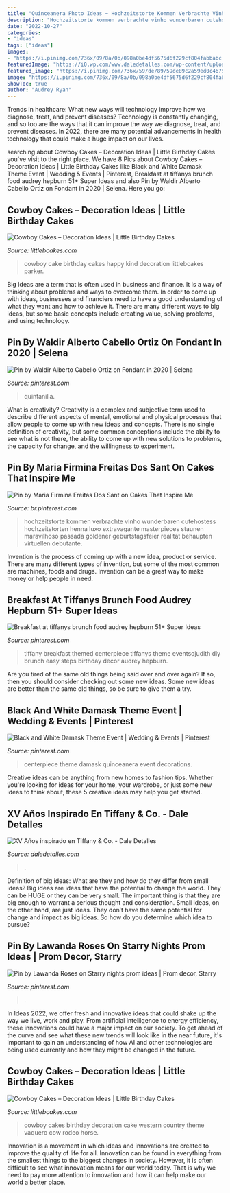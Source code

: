 ```yaml
---
title: "Quinceanera Photo Ideas ~ Hochzeitstorte Kommen Verbrachte Vinho Wunderbaren Cutehostess Hochzeitstorten Henna Luxo Extravagante Masterpieces Staunen Maravilhoso Passada Goldener Geburtstagsfeier Realität Behaupten Virtuellen Debutante"
description: "Hochzeitstorte kommen verbrachte vinho wunderbaren cutehostess hochzeitstorten henna luxo extravagante masterpieces staunen maravilhoso passada goldener geburtstagsfeier realität behaupten virtuellen debutante"
date: "2022-10-27"
categories:
- "ideas"
tags: ["ideas"]
images:
- "https://i.pinimg.com/736x/09/8a/0b/098a0be4df5675d6f229cf804fabbabc.jpg"
featuredImage: "https://i0.wp.com/www.daledetalles.com/wp-content/uploads/2016/01/17-1.jpg"
featured_image: "https://i.pinimg.com/736x/59/de/89/59de89c2a59ed0c46758f9b786da8285.jpg"
image: "https://i.pinimg.com/736x/09/8a/0b/098a0be4df5675d6f229cf804fabbabc.jpg"
ShowToc: true
author: "Audrey Ryan"
---
```



Trends in healthcare: What new ways will technology improve how we diagnose, treat, and prevent diseases?
Technology is constantly changing, and so too are the ways that it can improve the way we diagnose, treat, and prevent diseases. In 2022, there are many potential advancements in health technology that could make a huge impact on our lives.

	

		
searching about Cowboy Cakes – Decoration Ideas | Little Birthday Cakes you've visit to the right place. We have 8 Pics about Cowboy Cakes – Decoration Ideas | Little Birthday Cakes like Black and White Damask Theme Event | Wedding &amp; Events | Pinterest, Breakfast at tiffanys brunch food audrey hepburn 51+ Super Ideas and also Pin by Waldir Alberto Cabello Ortiz on Fondant in 2020 | Selena. Here you go:
		
    
## Cowboy Cakes – Decoration Ideas | Little Birthday Cakes

<img loading=lazy src="http://www.littlebcakes.com/wp-content/uploads/2014/02/Cowboy-Cake.jpg" onerror="this.onerror=null;this.src='https://tse1.mm.bing.net/th?id=OIP.xTADRv11sYCvkGf27jbytAHaJ4&amp;pid=15.1';" alt="Cowboy Cakes – Decoration Ideas | Little Birthday Cakes">

_Source: littlebcakes.com_

>cowboy cake birthday cakes happy kind decoration littlebcakes parker. 

	

Big Ideas are a term that is often used in business and finance. It is a way of thinking about problems and ways to overcome them. In order to come up with ideas, businesses and financiers need to have a good understanding of what they want and how to achieve it. There are many different ways to big ideas, but some basic concepts include creating value, solving problems, and using technology.

    
## Pin By Waldir Alberto Cabello Ortiz On Fondant In 2020 | Selena

<img loading=lazy src="https://i.pinimg.com/736x/59/de/89/59de89c2a59ed0c46758f9b786da8285.jpg" onerror="this.onerror=null;this.src='https://tse2.mm.bing.net/th?id=OIP.UtwA0FehmRxgAiXZ32bD2AHaNz&amp;pid=15.1';" alt="Pin by Waldir Alberto Cabello Ortiz on Fondant in 2020 | Selena">

_Source: pinterest.com_

>quintanilla. 

	

What is creativity?
Creativity is a complex and subjective term used to describe different aspects of mental, emotional and physical processes that allow people to come up with new ideas and concepts. There is no single definition of creativity, but some common conceptions include the ability to see what is not there, the ability to come up with new solutions to problems, the capacity for change, and the willingness to experiment.

    
## Pin By Maria Firmina Freitas Dos Sant On Cakes That Inspire Me

<img loading=lazy src="https://i.pinimg.com/736x/09/8a/0b/098a0be4df5675d6f229cf804fabbabc.jpg" onerror="this.onerror=null;this.src='https://tse4.mm.bing.net/th?id=OIP.OO0HgPuISx76IIZZhlv2SwHaMB&amp;pid=15.1';" alt="Pin by Maria Firmina Freitas Dos Sant on Cakes That Inspire Me">

_Source: br.pinterest.com_

>hochzeitstorte kommen verbrachte vinho wunderbaren cutehostess hochzeitstorten henna luxo extravagante masterpieces staunen maravilhoso passada goldener geburtstagsfeier realität behaupten virtuellen debutante. 

	

Invention is the process of coming up with a new idea, product or service. There are many different types of invention, but some of the most common are machines, foods and drugs. Invention can be a great way to make money or help people in need.

    
## Breakfast At Tiffanys Brunch Food Audrey Hepburn 51+ Super Ideas

<img loading=lazy src="https://i.pinimg.com/736x/1f/4b/62/1f4b629c8916a337ea289bd2ce595a25.jpg" onerror="this.onerror=null;this.src='https://tse3.mm.bing.net/th?id=OIP.Hq65w9xeWyjkg954xHjwFgAAAA&amp;pid=15.1';" alt="Breakfast at tiffanys brunch food audrey hepburn 51+ Super Ideas">

_Source: pinterest.com_

>tiffany breakfast themed centerpiece tiffanys theme eventsojudith diy brunch easy steps birthday decor audrey hepburn. 

	

Are you tired of the same old things being said over and over again? If so, then you should consider checking out some new ideas. Some new ideas are better than the same old things, so be sure to give them a try.

    
## Black And White Damask Theme Event | Wedding &amp; Events | Pinterest

<img loading=lazy src="https://i.pinimg.com/736x/97/a4/ac/97a4ac85c2380c46011a10e9fd9a8a1a--bling-centerpiece-centerpieces.jpg?b=t" onerror="this.onerror=null;this.src='https://tse4.mm.bing.net/th?id=OIP.issV3WT5URS3XELa0Rp4tQAAAA&amp;pid=15.1';" alt="Black and White Damask Theme Event | Wedding &amp; Events | Pinterest">

_Source: pinterest.com_

>centerpiece theme damask quinceanera event decorations. 

	

Creative ideas can be anything from new homes to fashion tips. Whether you're looking for ideas for your home, your wardrobe, or just some new ideas to think about, these 5 creative ideas may help you get started.

    
## XV Años Inspirado En Tiffany &amp; Co. - Dale Detalles

<img loading=lazy src="https://i0.wp.com/www.daledetalles.com/wp-content/uploads/2016/01/17-1.jpg" onerror="this.onerror=null;this.src='https://tse1.mm.bing.net/th?id=OIP.fNRtDivslA69czptX5agZgHaFi&amp;pid=15.1';" alt="XV Años inspirado en Tiffany &amp; Co. - Dale Detalles">

_Source: daledetalles.com_

>. 

	

Definition of big ideas: What are they and how do they differ from small ideas?
Big ideas are ideas that have the potential to change the world. They can be HUGE or they can be very small. The important thing is that they are big enough to warrant a serious thought and consideration. Small ideas, on the other hand, are just ideas. They don’t have the same potential for change and impact as big ideas. So how do you determine which idea to pursue?

    
## Pin By Lawanda Roses On Starry Nights Prom Ideas | Prom Decor, Starry

<img loading=lazy src="https://i.pinimg.com/736x/bd/ee/1b/bdee1bb6222c585bba049d74a41538c6.jpg" onerror="this.onerror=null;this.src='https://tse3.mm.bing.net/th?id=OIP.S45yXj6pZKr7SAmlW2MGhQHaJ3&amp;pid=15.1';" alt="Pin by Lawanda Roses on Starry nights prom ideas | Prom decor, Starry">

_Source: pinterest.com_

>. 

	

In Ideas 2022, we offer fresh and innovative ideas that could shake up the way we live, work and play. From artificial intelligence to energy efficiency, these innovations could have a major impact on our society. To get ahead of the curve and see what these new trends will look like in the near future, it's important to gain an understanding of how AI and other technologies are being used currently and how they might be changed in the future.

    
## Cowboy Cakes – Decoration Ideas | Little Birthday Cakes

<img loading=lazy src="http://www.littlebcakes.com/wp-content/uploads/2014/02/Cowboy-Wedding-Cakes.jpg" onerror="this.onerror=null;this.src='https://tse4.mm.bing.net/th?id=OIP.OA0mNdhMvr2LFDIbD5nAIQHaMX&amp;pid=15.1';" alt="Cowboy Cakes – Decoration Ideas | Little Birthday Cakes">

_Source: littlebcakes.com_

>cowboy cakes birthday decoration cake western country theme vaquero cow rodeo horse. 

	

Innovation is a movement in which ideas and innovations are created to improve the quality of life for all. Innovation can be found in everything from the smallest things to the biggest changes in society. However, it is often difficult to see what innovation means for our world today. That is why we need to pay more attention to innovation and how it can help make our world a better place.

